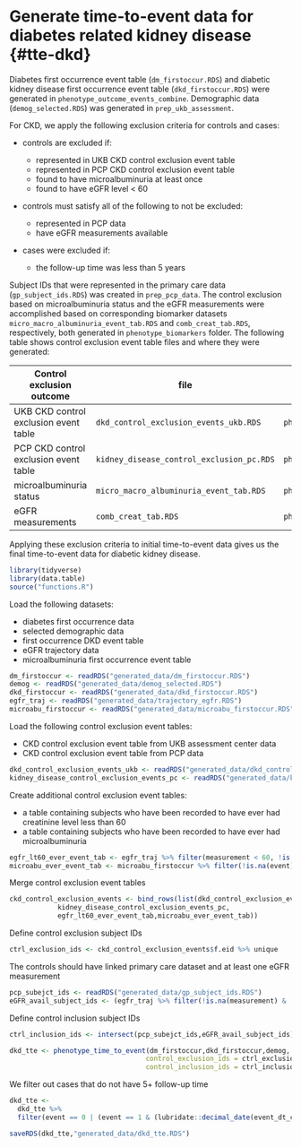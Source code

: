 # Generate time-to-event data for diabetes related kidney disease {#tte-dkd}

Diabetes first occurrence event table (`dm_firstoccur.RDS`) and diabetic kidney disease first occurrence event table (`dkd_firstoccur.RDS`) were generated in `phenotype_outcome_events_combine`. Demographic data (`demog_selected.RDS`) was generated in `prep_ukb_assessment`.

For CKD, we apply the following exclusion criteria for controls and cases:

- controls are excluded if:
  - represented in UKB CKD control exclusion event table 
  - represented in PCP CKD control exclusion event table
  - found to have microalbuminuria at least once
  - found to have eGFR level < 60

- controls must satisfy all of the following to not be excluded:
  - represented in PCP data
  - have eGFR measurements available

- cases were excluded if:
  - the follow-up time was less than 5 years
  
Subject IDs that were represented in the primary care data (`gp_subject_ids.RDS`) was created in `prep_pcp_data`. The control exclusion based on microalbuminuria status and the eGFR measurements were accomplished based on corresponding biomarker datasets `micro_macro_albuminuria_event_tab.RDS` and `comb_creat_tab.RDS`, respectively, both generated in `phenotype_biomarkers` folder. The following table shows control exclusion event table files and where they were generated:

|Control exclusion outcome|file|folder|
|------------|---|---|
|UKB CKD control exclusion event table|`dkd_control_exclusion_events_ukb.RDS`|`phenotype_events_ukb`|
|PCP CKD control exclusion event table|`kidney_disease_control_exclusion_pc.RDS`|`phenotype_events_pcp`|
|microalbuminuria status|`micro_macro_albuminuria_event_tab.RDS`|`phenotype_biomarkers/compute_acr_albuminuria`|
|eGFR measurements|`comb_creat_tab.RDS`|`phenotype_biomarkers/compute_egfr`|
  
Applying these exclusion criteria to initial time-to-event data gives us the final time-to-event data for diabetic kidney disease. 



```r
library(tidyverse)
library(data.table)
source("functions.R")
```

Load the following datasets:

- diabetes first occurrence data
- selected demographic data
- first occurrence DKD event table
- eGFR trajectory data
- microalbuminuria first occurrence event table


```r
dm_firstoccur <- readRDS("generated_data/dm_firstoccur.RDS")
demog <- readRDS("generated_data/demog_selected.RDS")
dkd_firstoccur <- readRDS("generated_data/dkd_firstoccur.RDS")
egfr_traj <- readRDS("generated_data/trajectory_egfr.RDS")
microabu_firstoccur <- readRDS("generated_data/microabu_firstoccur.RDS")
```

Load the following control exclusion event tables:

- CKD control exclusion event table from UKB assessment center data
- CKD control exclusion event table from PCP data


```r
dkd_control_exclusion_events_ukb <- readRDS("generated_data/dkd_control_exclusion_events_ukb.RDS")
kidney_disease_control_exclusion_events_pc <- readRDS("generated_data/kidney_disease_control_exclusion_pc.RDS")
```

Create additional control exclusion event tables:

- a table containing subjects who have been recorded to have ever had creatinine level less than 60 
- a table containing subjects who have been recorded to have ever had microalbuminuria


```r
egfr_lt60_ever_event_tab <- egfr_traj %>% filter(measurement < 60, !is.na(measurement), !is.na(event_dt))
microabu_ever_event_tab <- microabu_firstoccur %>% filter(!is.na(event))
```

Merge control exclusion event tables

```r
ckd_control_exclusion_events <- bind_rows(list(dkd_control_exclusion_events_ukb,
            kidney_disease_control_exclusion_events_pc,
            egfr_lt60_ever_event_tab,microabu_ever_event_tab))
```

Define control exclusion subject IDs

```r
ctrl_exclusion_ids <- ckd_control_exclusion_events$f.eid %>% unique
```

The controls should have linked primary care dataset and at least one eGFR measurement

```r
pcp_subejct_ids <- readRDS("generated_data/gp_subject_ids.RDS")
eGFR_avail_subject_ids <- (egfr_traj %>% filter(!is.na(measurement) & !is.na(event_dt))) %>% .$f.eid
```

Define control inclusion subject IDs

```r
ctrl_inclusion_ids <- intersect(pcp_subejct_ids,eGFR_avail_subject_ids) %>% unique
```


```r
dkd_tte <- phenotype_time_to_event(dm_firstoccur,dkd_firstoccur,demog,
                                  control_exclusion_ids = ctrl_exclusion_ids,
                                  control_inclusion_ids = ctrl_inclusion_ids)
```

We filter out cases that do not have 5+ follow-up time

```r
dkd_tte <- 
  dkd_tte %>%
  filter(event == 0 | (event == 1 & (lubridate::decimal_date(event_dt_comp) - lubridate::decimal_date(event_dt_dm) >= 5)))
```


```r
saveRDS(dkd_tte,"generated_data/dkd_tte.RDS")
```


